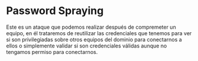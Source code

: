 # Password Spraying 
Este es un ataque que podemos realizar después de compremeter un equipo, en él trataremos de reutilizar las credenciales que tenemos para ver si son privilegiadas sobre otros equipos del dominio para conectarnos a ellos o simplemente validar si son credenciales válidas aunque no tengamos permiso para conectarnos.
